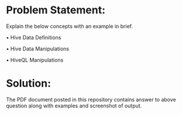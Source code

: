 # Problem Statement:

Explain the below concepts with an example in brief.

•	Hive Data Definitions

•	Hive Data Manipulations

•	HiveQL Manipulations

# Solution:

The PDF document posted in this repository contains answer to above question along with examples and screenshot of output.
